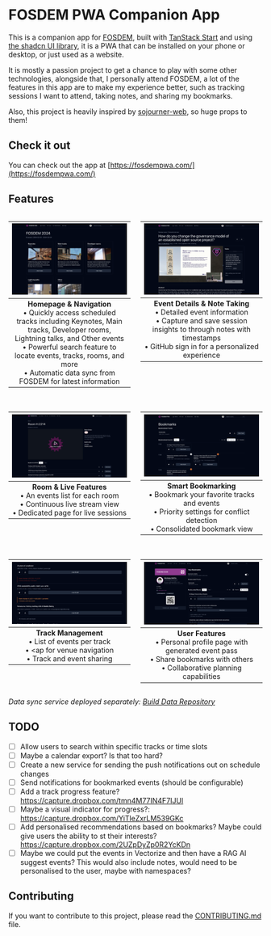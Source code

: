 # FOSDEM PWA Companion App

This is a companion app for [FOSDEM](https://fosdem.org/), built with [TanStack Start](https://tanstack.com/start/) and using [the shadcn UI library](https://ui.shadcn.com/), it is a PWA that can be installed on your phone or desktop, or just used as a website.

It is mostly a passion project to get a chance to play with some other technologies, alongside that, I personally attend FOSDEM, a lot of the features in this app are to make my experience better, such as tracking sessions I want to attend, taking notes, and sharing my bookmarks.

Also, this project is heavily inspired by [sojourner-web](https://github.com/loomchild/sojourner-web/tree/master), so huge props to them!

## Check it out

You can check out the app at [https://fosdempwa.com/](https://fosdempwa.com/)

## Features

<div style="display: grid; grid-template-columns: repeat(2, 1fr); gap: 20px;">

| ![FOSDEM PWA Homepage](./.github/docs/images/homepage.png) |
|:--:|
| **Homepage & Navigation** <br> • Quickly access scheduled tracks including Keynotes, Main tracks, Developer rooms, Lightning talks, and Other events <br> • Powerful search feature to locate events, tracks, rooms, and more <br> • Automatic data sync from FOSDEM for latest information |

| ![Event Page With Notes](./.github/docs/images/event_page_with_notes.png) |
|:--:|
| **Event Details & Note Taking** <br> • Detailed event information <br> • Capture and save session insights to through notes with timestamps <br> • GitHub sign in for a personalized experience |

| ![Room View With Status](./.github/docs/images/room_view_with_status.png) |
|:--:|
| **Room & Live Features** <br> • An events list for each room <br> • Continuous live stream view <br> • Dedicated page for live sessions |

| ![Bookmarks With Priorities](./.github/docs/images/bookmarks_with_priorities.png) |
|:--:|
| **Smart Bookmarking** <br> • Bookmark your favorite tracks and events <br> • Priority settings for conflict detection <br> • Consolidated bookmark view |

| ![Schedule With Transitions](./.github/docs/images/schedule_with_transitions.png) |
|:--:|
| **Track Management** <br> • List of events per track <br> • <ap for venue navigation <br> • Track and event sharing |

| ![Shared Profiles](./.github/docs/images/shared_profiles.png) |
|:--:|
| **User Features** <br> • Personal profile page with generated event pass <br> • Share bookmarks with others <br> • Collaborative planning capabilities |

</div>

*Data sync service deployed separately: [Build Data Repository](https://github.com/nicholasgriffintn/fosdem-pwa-build-data)*

## TODO

- [ ] Allow users to search within specific tracks or time slots
- [ ] Maybe a calendar export? Is that too hard?
- [ ] Create a new service for sending the push notifications out on schedule changes
- [ ] Send notifications for bookmarked events (should be configurable)
- [ ] Add a track progress feature? https://capture.dropbox.com/tmn4M77IN4F7IJUl
- [ ] Maybe a visual indicator for progress?: https://capture.dropbox.com/YiTleZxrLM539GKc
- [ ] Add personalised recommendations based on bookmarks? Maybe could give users the ability to st their interests? https://capture.dropbox.com/2UZpDyZp0R2YcKDn
- [ ] Maybe we could put the events in Vectorize and then have a RAG AI suggest events? This would also include notes, would need to be personalised to the user, maybe with namespaces?

## Contributing

If you want to contribute to this project, please read the [CONTRIBUTING.md](CONTRIBUTING.md) file.
